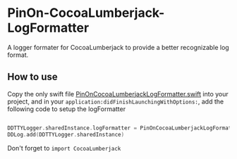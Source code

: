 # PinOn-CocoaLumberjack-LogFormatter

A logger formater for CocoaLumberjack to provide a better recognizable log format.

## How to use
Copy the only swift file [PinOnCocoaLumberjackLogFormatter.swift](https://github.com/PinOn-Inc/PinOn-CocoaLumberjack-Log-Formatter/blob/master/PinOnCocoaLumberjackLogFormatter.swift) into your project, and in your `application:didFinishLaunchingWithOptions:`, add the following code to setup the logFormatter

```swift

DDTTYLogger.sharedInstance.logFormatter = PinOnCocoaLumberjackLogFormatter()
DDLog.add(DDTTYLogger.sharedInstance)

```

Don't forget to `import CocoaLumberjack`